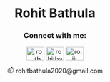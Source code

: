 <h1 align="center">Rohit Bathula</h1>

<h3 align="center">Connect with me:</h3>
<p align="center">
<a href="https://twitter.com/ro_itb" target="blank"><img align="center" src="https://raw.githubusercontent.com/rahuldkjain/github-profile-readme-generator/master/src/images/icons/Social/twitter.svg" alt="ro_itb" height="30" width="40" /></a>
<a href="https://linkedin.com/in/rohitbathula" target="blank"><img align="center" src="https://raw.githubusercontent.com/rahuldkjain/github-profile-readme-generator/master/src/images/icons/Social/linked-in-alt.svg" alt="rohitbathula" height="30" width="40" /></a>
<a href="https://instagram.com/ro.iit" target="blank"><img align="center" src="https://raw.githubusercontent.com/rahuldkjain/github-profile-readme-generator/master/src/images/icons/Social/instagram.svg" alt="ro.iit" height="30" width="40" /></a>
</p>

<p align="center">📫 rohitbathula2020@gmail.com</p>

